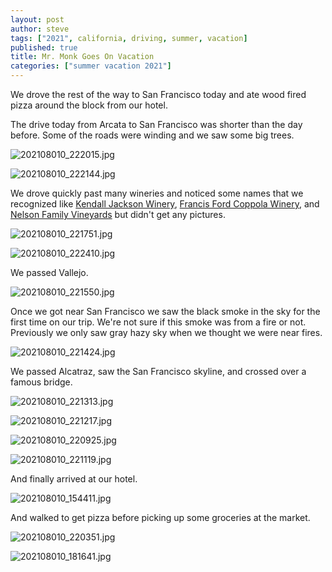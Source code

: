 ```yaml
---
layout: post
author: steve
tags: ["2021", california, driving, summer, vacation]
published: true
title: Mr. Monk Goes On Vacation
categories: ["summer vacation 2021"]
---
```

We drove the rest of the way to San Francisco today and ate wood fired pizza around the block from our hotel.  

The drive today from Arcata to San Francisco was shorter than the day before.  Some of the roads were winding and we saw some big trees.  

![202108010_222015.jpg]({{site.baseurl}}/assets/media/20210810_222015.jpg)

![202108010_222144.jpg]({{site.baseurl}}/assets/media/20210810_222144.jpg)

We drove quickly past many wineries and noticed some names that we recognized like [Kendall Jackson Winery](http://kj.com), [Francis Ford Coppola Winery](http://thefamilycoppola.com), and [Nelson Family Vineyards](http://nelsonfamilyvineyards.com) but didn't get any pictures.  

![202108010_221751.jpg]({{site.baseurl}}/assets/media/20210810_221751.jpg)

![202108010_222410.jpg]({{site.baseurl}}/assets/media/20210810_222410.jpg)

We passed Vallejo.  

![202108010_221550.jpg]({{site.baseurl}}/assets/media/20210810_221550.jpg)

Once we got near San Francisco we saw the black smoke in the sky for the first time on our trip. We're not sure if this smoke was from a fire or not. 
Previously we only saw gray hazy sky when we thought we were near fires.  

![202108010_221424.jpg]({{site.baseurl}}/assets/media/20210810_221424.jpg)

We passed Alcatraz, saw the San Francisco skyline, and crossed over a famous bridge.  

![202108010_221313.jpg]({{site.baseurl}}/assets/media/20210810_221313.jpg)

![202108010_221217.jpg]({{site.baseurl}}/assets/media/20210810_221217.jpg)

![202108010_220925.jpg]({{site.baseurl}}/assets/media/20210810_220925.jpg)

![202108010_221119.jpg]({{site.baseurl}}/assets/media/20210810_221119.jpg)

And finally arrived at our hotel.  

![202108010_154411.jpg]({{site.baseurl}}/assets/media/20210810_154411.jpg)

And walked to get pizza before picking up some groceries at the market.  

![202108010_220351.jpg]({{site.baseurl}}/assets/media/20210810_220351.jpg)

![202108010_181641.jpg]({{site.baseurl}}/assets/media/20210810_181641.jpg)

